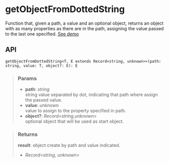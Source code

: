 # getObjectFromDottedString
Function that, given a path, a value and an optional object, returns an object with as many properties as there are in the path, assigning the value passed to the last one specified. [See demo](https://nDriaDev.io/react-tools/#/utils/getObjectFromDottedString)

## API

```tsx
getObjectFromDottedString<T, E extends Record<string, unknown>>(path: string, value: T, object?: E): E
```

> ### Params
>
> - __path__: _string_  
string value separated by dot, indicating that path where assign the passed value.
> - __value__: _unknown_  
value to assign to the property specified in path.
> - __object?__: _Record<string,unknown>_  
optional object that will be used as start object.
>

> ### Returns
>
> __result__: object create by path and value indicated.
> - _Record<string, unknown>_  
>